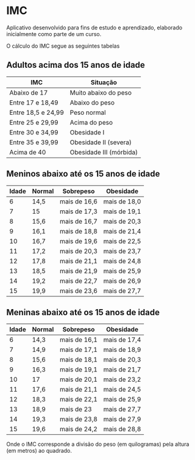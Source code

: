 # IMC

Aplicativo desenvolvido para fins de estudo e aprendizado, elaborado inicialmente como parte de um curso.

O cálculo do IMC segue as seguintes tabelas

## Adultos acima dos 15 anos de idade

IMC|Situação
------------ | -------------
Abaixo de 17|Muito abaixo do peso
Entre 17 e 18,49|Abaixo do peso
Entre 18,5 e 24,99|Peso normal
Entre 25 e 29,99|Acima do peso
Entre 30 e 34,99|Obesidade I
Entre 35 e 39,99|Obesidade II (severa)
Acima de 40|Obesidade III (mórbida)

## Meninos abaixo até os 15 anos de idade

Idade|Normal|Sobrepeso|Obesidade
------------ | ------------- | ------------- | -------------
6|14,5|mais de 16,6|mais de 18,0
7|15|mais de 17,3|mais de 19,1
8|15,6|mais de 16,7|mais de 20,3
9|16,1|mais de 18,8|mais de 21,4
10|16,7|mais de 19,6|mais de 22,5
11|17,2|mais de 20,3|mais de 23,7
12|17,8|mais de 21,1|mais de 24,8
13|18,5|mais de 21,9|mais de 25,9
14|19,2|mais de 22,7|mais de 26,9
15|19,9|mais de 23,6|mais de 27,7

## Meninas abaixo até os 15 anos de idade

Idade|Normal|Sobrepeso|Obesidade
------------ | ------------- | ------------- | -------------
6|14,3|mais de 16,1|mais de 17,4
7|14,9|mais de 17,1|mais de 18,9
8|15,6|mais de 18,1|mais de 20,3
9|16,3|mais de 19,1|mais de 21,7
10|17|mais de 20,1|mais de 23,2
11|17,6|mais de 21,1|mais de 24,5
12|18,3|mais de 22,1|mais de 25,9
13|18,9|mais de 23|mais de 27,7
14|19,3|mais de 23,8|mais de 27,9
15|19,6|mais de 24,2|mais de 28,8


Onde o IMC corresponde a divisão do peso (em quilogramas) pela altura (em metros) ao quadrado.

